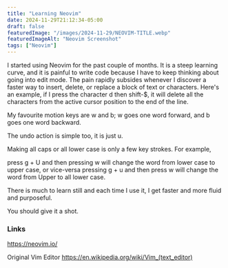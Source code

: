 ```yaml
---
title: "Learning Neovim"
date: 2024-11-29T21:12:34-05:00
draft: false
featuredImage: "/images/2024-11-29/NEOVIM-TITLE.webp"
featuredImageAlt: "Neovim Screenshot"
tags: ["Neovim"]
---
```



I started using Neovim for the past couple of months. It is a steep learning curve, and
it is painful to write code because I have to keep thinking about going into edit mode.
The pain rapidly subsides whenever I discover a faster way to insert, delete, or replace 
a block of text or characters. Here's an example, if I press the character d then shift-$, it will delete all the 
characters from the active cursor position to the end of the line. 

My favourite motion keys are w and b; w goes one word forward, and b goes one word backward. 

The undo action is simple too, it is just u.

Making all caps or all lower case is only a few key strokes. For example,

press g + U and then pressing w will change the word from lower case to upper case, or vice-versa
pressing g + u and then press w will change the word from Upper to all lower case. 

There is much to learn still and each time I use it, I get faster and more fluid and purposeful. 

You should give it a shot.

### Links
https://neovim.io/

Original Vim Editor
https://en.wikipedia.org/wiki/Vim_(text_editor)


